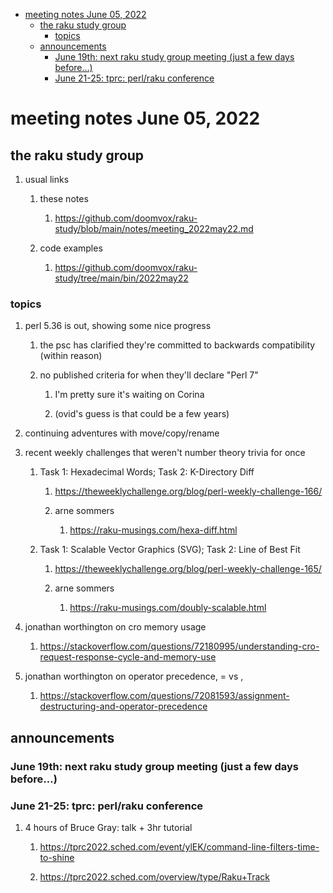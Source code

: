 - [meeting notes June 05, 2022](#orga309dad)
  - [the raku study group](#orgb6df38d)
    - [topics](#org91b3a37)
  - [announcements](#orge8d7113)
    - [June 19th: next raku study group meeting (just a few days before&#x2026;)](#orgd01ca3e)
    - [June 21-25: tprc: perl/raku conference](#orgdd5688a)


<a id="orga309dad"></a>

# meeting notes June 05, 2022


<a id="orgb6df38d"></a>

## the raku study group

1.  usual links

    1.  these notes
    
        1.  <https://github.com/doomvox/raku-study/blob/main/notes/meeting_2022may22.md>
    
    2.  code examples
    
        1.  <https://github.com/doomvox/raku-study/tree/main/bin/2022may22>


<a id="org91b3a37"></a>

### topics

1.  perl 5.36 is out, showing some nice progress

    1.  the psc has clarified they're committed to backwards compatibility (within reason)
    
    2.  no published criteria for when they'll declare "Perl 7"
    
        1.  I'm pretty sure it's waiting on Corina
        
        2.  (ovid's guess is that could be a few years)

2.  continuing adventures with move/copy/rename

3.  recent weekly challenges that weren't number theory trivia for once

    1.  Task 1: Hexadecimal Words; Task 2: K-Directory Diff
    
        1.  <https://theweeklychallenge.org/blog/perl-weekly-challenge-166/>
        
        2.  arne sommers
        
            1.  <https://raku-musings.com/hexa-diff.html>
    
    2.  Task 1: Scalable Vector Graphics (SVG); Task 2: Line of Best Fit
    
        1.  <https://theweeklychallenge.org/blog/perl-weekly-challenge-165/>
        
        2.  arne sommers
        
            1.  <https://raku-musings.com/doubly-scalable.html>

4.  jonathan worthington on cro memory usage

    1.  <https://stackoverflow.com/questions/72180995/understanding-cro-request-response-cycle-and-memory-use>

5.  jonathan worthington on operator precedence, = vs ,

    1.  <https://stackoverflow.com/questions/72081593/assignment-destructuring-and-operator-precedence>


<a id="orge8d7113"></a>

## announcements


<a id="orgd01ca3e"></a>

### June 19th: next raku study group meeting (just a few days before&#x2026;)


<a id="orgdd5688a"></a>

### June 21-25: tprc: perl/raku conference

1.  4 hours of Bruce Gray: talk + 3hr tutorial

    1.  <https://tprc2022.sched.com/event/ylEK/command-line-filters-time-to-shine>
    
    2.  <https://tprc2022.sched.com/overview/type/Raku+Track>
